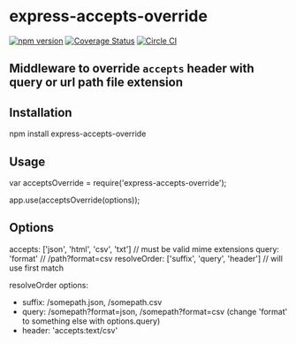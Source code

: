 # express-accepts-override

[![npm version](https://badge.fury.io/js/express-accepts-override.svg)](https://badge.fury.io/js/express-accepts-override)
[![Coverage Status](https://coveralls.io/repos/azhang/express-accepts-override/badge.svg?branch=master&service=github)](https://coveralls.io/github/azhang/express-accepts-override?branch=master)
[![Circle CI](https://circleci.com/gh/azhang/express-accepts-override.svg?style=shield)](https://circleci.com/gh/azhang/express-accepts-override)

## Middleware to override `accepts` header with query or url path file extension

## Installation

  npm install express-accepts-override

## Usage

  var acceptsOverride = require('express-accepts-override');

  app.use(acceptsOverride(options));

## Options

  accepts: ['json', 'html', 'csv', 'txt'] // must be valid mime extensions
  query: 'format' // /path?format=csv
  resolveOrder: ['suffix', 'query', 'header'] // will use first match

resolveOrder options:
- suffix: /somepath.json, /somepath.csv
- query: /somepath?format=json, /somepath?format=csv (change 'format' to something else with options.query)
- header: 'accepts:text/csv'
